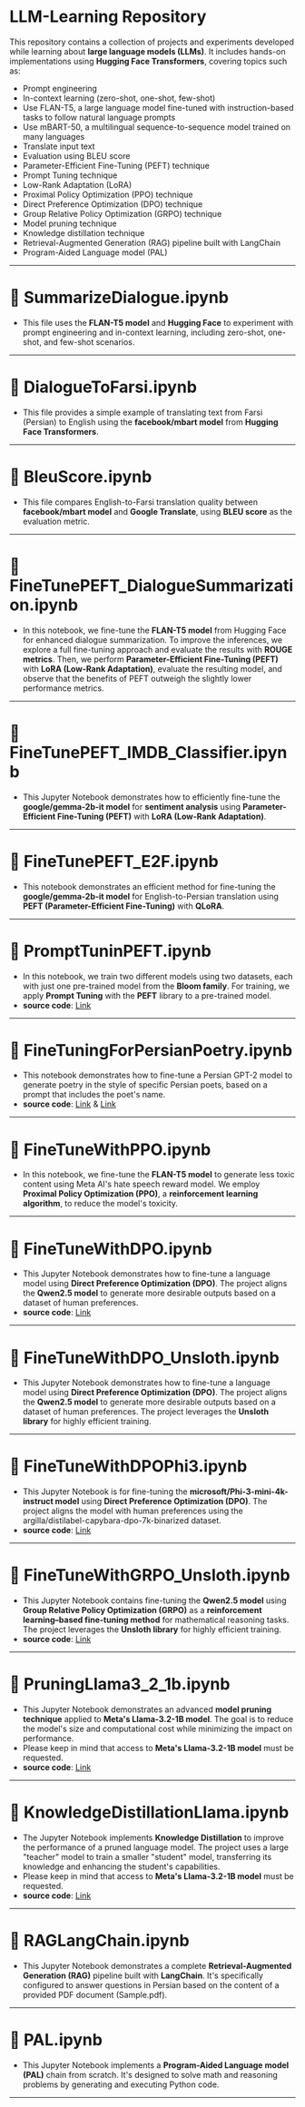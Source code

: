 # LLM-Learning Repository
This repository contains a collection of projects and experiments developed while learning about **large language models (LLMs)**. It includes hands-on implementations using **Hugging Face Transformers**, covering topics such as:
* Prompt engineering
* In-context learning (zero-shot, one-shot, few-shot)
* Use FLAN-T5, a large language model fine-tuned with instruction-based tasks to follow natural language prompts
* Use mBART-50, a multilingual sequence-to-sequence model trained on many languages
* Translate input text
* Evaluation using BLEU score
* Parameter-Efficient Fine-Tuning (PEFT) technique
* Prompt Tuning technique
* Low-Rank Adaptation (LoRA)
* Proximal Policy Optimization (PPO) technique
* Direct Preference Optimization (DPO) technique
* Group Relative Policy Optimization (GRPO) technique
* Model pruning technique
* Knowledge distillation technique
* Retrieval-Augmented Generation (RAG) pipeline built with LangChain
* Program-Aided Language model (PAL)

---

# 📝 SummarizeDialogue.ipynb
* This file uses the **FLAN-T5 model** and **Hugging Face** to experiment with prompt engineering and in-context learning, including zero-shot, one-shot, and few-shot scenarios.

---

# 📝 DialogueToFarsi.ipynb
* This file provides a simple example of translating text from Farsi (Persian) to English using the **facebook/mbart model** from **Hugging Face Transformers**.

---

# 📝 BleuScore.ipynb
* This file compares English-to-Farsi translation quality between **facebook/mbart model** and **Google Translate**, using **BLEU score** as the evaluation metric.

---

# 📝 FineTunePEFT_DialogueSummarization.ipynb
* In this notebook, we fine-tune the **FLAN-T5 model** from Hugging Face for enhanced dialogue summarization. To improve the inferences, we explore a full fine-tuning approach and evaluate the results with **ROUGE metrics**. Then, we perform **Parameter-Efficient Fine-Tuning (PEFT)** with **LoRA (Low-Rank Adaptation)**, evaluate the resulting model, and observe that the benefits of PEFT outweigh the slightly lower performance metrics.

---

# 📝 FineTunePEFT_IMDB_Classifier.ipynb
* This Jupyter Notebook demonstrates how to efficiently fine-tune the **google/gemma-2b-it model** for **sentiment analysis** using **Parameter-Efficient Fine-Tuning (PEFT)** with **LoRA (Low-Rank Adaptation)**.

---

# 📝 FineTunePEFT_E2F.ipynb
* This notebook demonstrates an efficient method for fine-tuning the **google/gemma-2b-it model** for English-to-Persian translation using **PEFT (Parameter-Efficient Fine-Tuning)** with **QLoRA**.

---

# 📝 PromptTuninPEFT.ipynb
* In this notebook, we train two different models using two datasets, each with just one pre-trained model from the **Bloom family**. For training, we apply **Prompt Tuning** with the **PEFT** library to a pre-trained model.
* **source code**: [Link](https://github.com/peremartra/Large-Language-Model-Notebooks-Course/tree/main)

---

# 📝 FineTuningForPersianPoetry.ipynb
* This notebook demonstrates how to fine-tune a Persian GPT-2 model to generate poetry in the style of specific Persian poets, based on a prompt that includes the poet's name.
* **source code**: [Link](https://github.com/hooshvare/parsgpt/tree/master) & [Link](https://huggingface.co/HooshvareLab/gpt2-fa-poetry)

---

# 📝 FineTuneWithPPO.ipynb
* In this notebook, we fine-tune the **FLAN-T5 model** to generate less toxic content using Meta AI's hate speech reward model. We employ **Proximal Policy Optimization (PPO)**, a **reinforcement learning algorithm**, to reduce the model's toxicity.

---

# 📝 FineTuneWithDPO.ipynb
* This Jupyter Notebook demonstrates how to fine-tune a language model using **Direct Preference Optimization (DPO)**. The project aligns the **Qwen2.5 model** to generate more desirable outputs based on a dataset of human preferences.
* **source code**: [Link](https://github.com/ShawhinT/YouTube-Blog/tree/main/LLMs)

---

# 📝 FineTuneWithDPO_Unsloth.ipynb
* This Jupyter Notebook demonstrates how to fine-tune a language model using **Direct Preference Optimization (DPO)**. The project aligns the **Qwen2.5 model** to generate more desirable outputs based on a dataset of human preferences. The project leverages the **Unsloth library** for highly efficient training.

---

# 📝 FineTuneWithDPOPhi3.ipynb
* This Jupyter Notebook is for fine-tuning the **microsoft/Phi-3-mini-4k-instruct model** using **Direct Preference Optimization (DPO)**. The project aligns the model with human preferences using the argilla/distilabel-capybara-dpo-7k-binarized dataset.
* **source code**: [Link](https://github.com/peremartra/Large-Language-Model-Notebooks-Course)

---

# 📝 FineTuneWithGRPO_Unsloth.ipynb
* This Jupyter Notebook contains fine-tuning the **Qwen2.5 model** using **Group Relative Policy Optimization (GRPO)** as a **reinforcement learning–based fine-tuning method** for mathematical reasoning tasks. The project leverages the **Unsloth library** for highly efficient training.
* **source code**: [Link](https://github.com/unslothai/notebooks)

---

# 📝 PruningLlama3_2_1b.ipynb
* This Jupyter Notebook demonstrates an advanced **model pruning technique** applied to **Meta's Llama-3.2-1B model**. The goal is to reduce the model's size and computational cost while minimizing the impact on performance.
* Please keep in mind that access to **Meta's Llama-3.2-1B model** must be requested.
* **source code**: [Link](https://github.com/peremartra/Large-Language-Model-Notebooks-Course/tree/main)

---

# 📝 KnowledgeDistillationLlama.ipynb
* The Jupyter Notebook implements **Knowledge Distillation** to improve the performance of a pruned language model. The project uses a large "teacher" model to train a smaller "student" model, transferring its knowledge and enhancing the student's capabilities.
* Please keep in mind that access to **Meta's Llama-3.2-1B model** must be requested.
* **source code**: [Link](https://github.com/peremartra/Large-Language-Model-Notebooks-Course/tree/main)

---
# 📝 RAGLangChain.ipynb
* This Jupyter Notebook demonstrates a complete **Retrieval-Augmented Generation (RAG)** pipeline built with **LangChain**. It's specifically configured to answer questions in Persian based on the content of a provided PDF document (Sample.pdf).

---

# 📝 PAL.ipynb
* This Jupyter Notebook implements a **Program-Aided Language model (PAL)** chain from scratch. It's designed to solve math and reasoning problems by generating and executing Python code.

---

